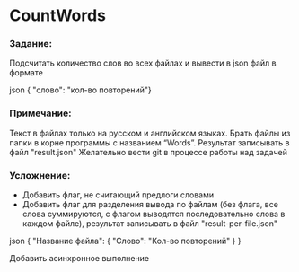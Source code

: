# CountWords

### Задание:
Подсчитать количество слов во всех файлах и вывести в json файл в формате 

json
{ "слово":  "кол-во повторений"}

### Примечание:
Текст в файлах только на русском и английском языках. 
Брать файлы из папки в корне программы с названием “Words”.
Результат записывать в файл "result.json"
Желательно вести git  в процессе работы над задачей

### Усложнение:
* Добавить флаг, не считающий предлоги словами
* Добавить флаг для разделения вывода по файлам 
(без флага, все слова суммируются, с флагом выводятся 
последовательно слова в каждом файле), 
результат записывать в файл "result-per-file.json"

json
{ 
  "Название файла": {
    "Слово": "Кол-во повторений"
  }
}

Добавить асинхронное выполнение
